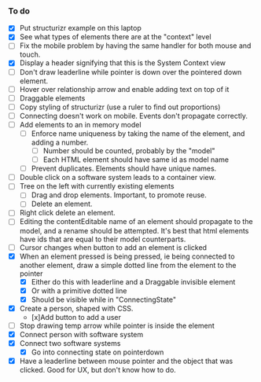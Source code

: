 ### To do
- [x] Put structurizr example on this laptop
- [x] See what types of elements there are at the "context" level
- [ ] Fix the mobile problem by having the same handler for both mouse and touch.
- [x] Display a header signifying that this is the System Context view
- [ ] Don't draw leaderline while pointer is down over the pointered down element.
- [ ] Hover over relationship arrow and enable adding text on top of it
- [ ] Draggable elements
- [ ] Copy styling of structurizr (use a ruler to find out proportions)
- [ ] Connecting doesn't work on mobile. Events don't propagate correctly.
- [ ] Add elements to an in memory model
	- [ ] Enforce name uniqueness by taking the name of the element, and adding a number.
		- [ ] Number should be counted, probably by the "model"
		- [ ] Each HTML element should have same id as model name 
	- [ ] Prevent duplicates. Elements should have unique names.
- [ ] Double click on a software system leads to a container view.
- [ ] Tree on the left with currently existing elements
	- [ ] Drag and drop elements. Important, to promote reuse.
	- [ ] Delete an element.
- [ ] Right click delete an element.
- [ ] Editing the contentEditable name of an element should propagate to the model, and a rename should be attempted. It's best that html elements have ids that are equal to their model counterparts.
- [ ] Cursor changes when button to add an element is clicked
- [x] When an element pressed is being pressed, ie being connected to another element, draw a simple dotted line from the element to the pointer
	- [x] Either do this with leaderline and a Draggable invisible element
	- [x] Or with a primitive dotted line
	- [x] Should be visible while in "ConnectingState"
- [x] Create a person, shaped with CSS.
	- [x]Add button to add a user
- [ ] Stop drawing temp arrow while pointer is inside the element 
- [x] Connect person with software system
- [x] Connect two software systems
    - [x] Go into connecting state on pointerdown
- [x] Have a leaderline between mouse pointer and the object that was clicked. Good for UX, but don't know how to do.

